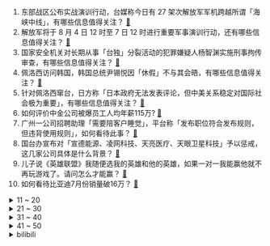 1. 东部战区公布实战演训行动，台媒称今日有 27 架次解放军军机跨越所谓「海峡中线」，有哪些信息值得关注？ [:link:](https://www.zhihu.com/question/546825875)
2. 解放军将于 8 月 4 日 12 时至 7 日 12 时进行重要军事演训行动，还有哪些信息值得关注？ [:link:](https://www.zhihu.com/question/546647347)
3. 国家安全机关对长期从事「台独」分裂活动的犯罪嫌疑人杨智渊实施刑事拘传审查，有哪些信息值得关注？ [:link:](https://www.zhihu.com/question/546803559)
4. 佩洛西访问韩国，韩国总统尹锡悦因「休假」不与其会晤，有哪些信息值得关注？ [:link:](https://www.zhihu.com/question/546801013)
5. 针对佩洛西窜台，日方称「日本政府无法发表评论，但中美关系稳定对国际社会极为重要」，有哪些信息值得关注？ [:link:](https://www.zhihu.com/question/546809885)
6. 如何评价中金公司被爆员工人均年薪115万? [:link:](https://www.zhihu.com/question/546026296)
7. 广州一公司招聘助理「需要陪客户睡觉」，平台称「发布职位符合发布规则，但违背使用规则」，如何看待此事？ [:link:](https://www.zhihu.com/question/546764986)
8. 国台办宣布对「宣德能源、凌网科技、天亮医疗、天眼卫星科技」予以惩戒，这几家公司具体是什么背景？ [:link:](https://www.zhihu.com/question/546763683)
9. 儿子说《英雄联盟》我随便选我的英雄和他的英雄，如果一对一我能赢他就不再玩游戏了。请问怎么才能赢？ [:link:](https://www.zhihu.com/question/546216557)
10. 如何看待比亚迪7月份销量破16万？ [:link:](https://www.zhihu.com/question/546807631)
<details>
<summary>11 ~ 20</summary>

11. 外交部回应「很多中国人对没采取更多措施阻止佩洛西访台表示失望」，后续局势或将如何发展？ [:link:](https://www.zhihu.com/question/546777792)
12. 今年我国正式进入退休高峰期，你如何看待我国进入老龄化社会问题？ [:link:](https://www.zhihu.com/question/540997984)
13. 南京公交集体降速被吐槽没自行车快，南京公交致歉称将优化，提高效率，如何看待此事？ [:link:](https://www.zhihu.com/question/546793306)
14. 英国人俘虏贞德后，如果找人冒充贞德，谎称贞德已经投降并效忠英国，是否能对法国的军心士气造成毁灭性打击？ [:link:](https://www.zhihu.com/question/513086322)
15. 七夕到了，你都听过哪些父母辈「了不起的爱情故事」？ [:link:](https://www.zhihu.com/question/545996861)
16. 江西安福县幼儿园凶杀案犯罪嫌疑人已被抓获，具体情况如何？ [:link:](https://www.zhihu.com/question/546832446)
17. 你怎么理解“中国的父母在等孩子感谢，中国的孩子在等父母道歉”？ [:link:](https://www.zhihu.com/question/546309720)
18. 《独行月球》上映三天票房破十亿，为什么开心麻花+沈马组合的喜剧电影总能成为票房灵药？ [:link:](https://www.zhihu.com/question/546141373)
19. 长沙出台优化生育政策「本地户籍生育二孩及以上家庭增加一套购房指标」，如何看待这一举措，会带来哪些影响？ [:link:](https://www.zhihu.com/question/546786137)
20. 我弟弟，32岁，初中文化，一直在工厂打工，但工厂普工工资太低，有什么工作适合他呢？有什么推荐呢？ [:link:](https://www.zhihu.com/question/516203575)
</details>
<details>
<summary>21 ~ 30</summary>

21. 酒店的浴室为什么大多是透明的？ [:link:](https://www.zhihu.com/question/527454391)
22. 北京大学发声明称「收到陈春花辞职申请，终止其聘用合同」，哪些信息值得关注？ [:link:](https://www.zhihu.com/question/546763195)
23. 师范生录取线赶超 985 ，教资考试报名人数 5 年飚增 3 倍，教师职业为何持续大热？ [:link:](https://www.zhihu.com/question/546138442)
24. 为什么以前很火的「稻田养鱼」现在没有农民愿意干了? [:link:](https://www.zhihu.com/question/528819001)
25. 佩洛西丈夫因涉嫌酒驾将被传讯，将面临什么处罚？其涉及的内幕交易事件进展如何？是否会影响佩洛西政治生涯？ [:link:](https://www.zhihu.com/question/546545315)
26. 法学是红牌专业，为什么还有人拼命往法学方面转？ [:link:](https://www.zhihu.com/question/406032500)
27. 7 月 30 日，湖南省博物馆官宣改名湖南博物院，博物院和博物馆有什么区别？ [:link:](https://www.zhihu.com/question/546267846)
28. 前期跑5公里，跑完后感觉很精神。但最近跑完后感觉有点疲倦，是因为夏天吗？ [:link:](https://www.zhihu.com/question/540529179)
29. 米哈游诉三七互娱抄袭《原神》获赔，为何侵权事件屡禁不止？ [:link:](https://www.zhihu.com/question/546543706)
30. 《我不是药神》里程勇决定不再卖药后众人敌对的表现是不是道德绑架? [:link:](https://www.zhihu.com/question/284465622)
</details>
<details>
<summary>31 ~ 40</summary>

31. 2022 LPL 夏季赛WBG「科研」失败 0:2 不敌 JDG，如何评价这场比赛？ [:link:](https://www.zhihu.com/question/546810971)
32. 被一所民办二本录取了，在复读还是读大学两个选择中纠结，想问问大家都是如何坚定的做出选择的呢？ [:link:](https://www.zhihu.com/question/546806050)
33. 如果北大清华与学生签订协议，学成不回要返还占用经费并担保，你同意吗？ [:link:](https://www.zhihu.com/question/406067760)
34. 摇滚音乐比流行音乐高级在哪里？ [:link:](https://www.zhihu.com/question/540705525)
35. 高考后报专业和家人有分歧怎么办？ [:link:](https://www.zhihu.com/question/546738237)
36. 可以给我一些高三学生的建议或是忠告吗？ [:link:](https://www.zhihu.com/question/546773564)
37. 长江存储正式推出232层3D NAND，对此你怎么看？ [:link:](https://www.zhihu.com/question/546689765)
38. 游戏公司一天是怎么过的呢? [:link:](https://www.zhihu.com/question/529586343)
39. 北大发声明称「收到陈春花老师辞职申请，学校按程序终止其聘用合同」，该事件反映出哪些问题？ [:link:](https://www.zhihu.com/question/546757303)
40. 既然人的体温为 37℃，那为什么在 35℃ 的气温下，人们觉得很热而不是凉快？ [:link:](https://www.zhihu.com/question/546132320)
</details>
<details>
<summary>41 ~ 50</summary>

41. 南京一研究所招聘硕士任职安保，研究所回应「负责安全生产等重要工作」，如何看待此则招聘？ [:link:](https://www.zhihu.com/question/546785092)
42. 网红白象方便面被曝面饼里满是蚂蚁，实际情况如何？买到问题食品，消费者该如何维权呢？ [:link:](https://www.zhihu.com/question/546641169)
43. 8 月 3 日 10 时至 21 时，浙江义乌新增 33 例新冠病毒阳性感染者，目前当地疫情情况如何？ [:link:](https://www.zhihu.com/question/546820237)
44. 从喜剧创作层面，《独行月球》是一部好的喜剧电影吗？ [:link:](https://www.zhihu.com/question/545989970)
45. 如果把客厅作为大书房，如何装修设计能同时满足「阅读、办公和会客」需求？ [:link:](https://www.zhihu.com/question/32768416)
46. 你是因为哪首日语歌入了学习日语的坑？ [:link:](https://www.zhihu.com/question/544353991)
47. 觉得自己是 985 废物怎么办? [:link:](https://www.zhihu.com/question/546120406)
48. 为什么说珍珠粉可以美白，夏天可以通过敷珍珠粉来实现低成本的美白吗？ [:link:](https://www.zhihu.com/question/546434419)
49. 你觉得学历重要还是实力重要？ [:link:](https://www.zhihu.com/question/546710899)
50. 初中的友谊真的好难坚持下去，可以给我提提如何坚持的建议吗？ [:link:](https://www.zhihu.com/question/546765355)
</details><details>
<summary>bilibili</summary>

1. 统帅嘱托 [:link:](//www.bilibili.com/video/BV1GG4y1v73h)
2. 视频不能P，所以是真的 [:link:](//www.bilibili.com/video/BV1Bg411C7VP)
3. 老兵仿妆❗用最诚挚的心，献上永不凋谢的敬意！ [:link:](//www.bilibili.com/video/BV1fU4y1v74M)
4. 习主席的牵挂 [:link:](//www.bilibili.com/video/BV1wB4y187vU)
5. 你 这 背 景 让 嘎 子 偷 了 [:link:](//www.bilibili.com/video/BV1Je4y1D7b4)
6. 羞耻是真羞耻，快乐也是真快乐 [:link:](//www.bilibili.com/video/BV1WW4y117Jw)
7. 新华社受权公告 [:link:](//www.bilibili.com/video/BV1Sd4y1U7Nw)
8. 旅游两年的老婆终于回来了... [:link:](//www.bilibili.com/video/BV1mY4y1P7uG)
9. 为了这个视频，我老公帮我找了个世界健体冠军 [:link:](//www.bilibili.com/video/BV1na411N7SB)
10. 郭站长首次尝鲜“假背景”！ [:link:](//www.bilibili.com/video/BV1Zt4y1V7CE)
<details>
<summary>11 ~ 20</summary>

11. 【猛男版】小城夏天丨来看看我们生活的小城吧！ [:link:](//www.bilibili.com/video/BV1pW4y1y7AJ)
12. 谁说七夕一定要去高档餐厅？这家大排档可浪漫多了！ [:link:](//www.bilibili.com/video/BV1aY4y1P7Ej)
13. 金轮电影宇宙 [:link:](//www.bilibili.com/video/BV1Fg411275z)
14. 请告诉他们，百年后的中国，海晏河清 [:link:](//www.bilibili.com/video/BV1kG411h7yi)
15. 下次是不是要证明我是我自己…… [:link:](//www.bilibili.com/video/BV1NG411a7se)
16. 【时代少年团】《哭泣的游戏》剧情版MV [:link:](//www.bilibili.com/video/BV12S4y1x7oa)
17. 《蒜香蒸排骨》谁能拒绝？比油炸的更健康！ [:link:](//www.bilibili.com/video/BV1JB4y1r73C)
18. 一生要强的男人 [:link:](//www.bilibili.com/video/BV1EB4y1C7iT)
19. 连环整蛊！偷偷把女友的床换成游泳池？她直接掉进去了！ [:link:](//www.bilibili.com/video/BV1RG4y1e7Am)
20. 耗时两年，只为这一刻的绽放！史诗级的同人！同人游戏《植物大战僵尸：冒险时光2》正式宣传片 [:link:](//www.bilibili.com/video/BV1Jg41117Tm)
</details>
<details>
<summary>21 ~ 30</summary>

21. 我女儿刚出生，却被送进了重症病房。。。 [:link:](//www.bilibili.com/video/BV1PW4y117Ud)
22. 《原神》EP - 硝彩盛放之光 [:link:](//www.bilibili.com/video/BV1Zd4y1K76h)
23. “雪崩时，没有一片雪花是无辜的” [:link:](//www.bilibili.com/video/BV1fG411h7t4)
24. 现实中女生的真实想法… [:link:](//www.bilibili.com/video/BV1kt4y1V7CS)
25. 今年是退伍的第八个年头了，祝所有现役和退役的兄弟们，八一节快乐 [:link:](//www.bilibili.com/video/BV1BB4y1r7oM)
26. 忆往昔，一张戏台百家酬 [:link:](//www.bilibili.com/video/BV1ot4y1G73b)
27. 【原神】宵宫新皮肤！超美原创浴衣——「夏日花火」 [:link:](//www.bilibili.com/video/BV1JF411A7tH)
28. 法律咨询的4大顶流 [:link:](//www.bilibili.com/video/BV1xV4y1j7vU)
29. 精彩！八一南昌起义纪念塔AR灯光秀，致敬伟大的人民军队！ [:link:](//www.bilibili.com/video/BV1ma411N7p9)
30. 三倍体西瓜到底是什么？ [:link:](//www.bilibili.com/video/BV1sd4y1U7h4)
</details>
<details>
<summary>31 ~ 40</summary>

31. 3个锥桶雨天上演狗血剧，它们的运动为何有规律？揭秘锥桶的三体运动 [:link:](//www.bilibili.com/video/BV1VG411h7eF)
32. 还 有 谁 ？ [:link:](//www.bilibili.com/video/BV1Za411T7sD)
33. “ 冰  块  刺  客 4.0 ” [:link:](//www.bilibili.com/video/BV1aY4y1P7ZV)
34. 所以，爱会消失，对吧？ [:link:](//www.bilibili.com/video/BV1gN4y1j7YX)
35. 品尝泰国火车夜市西施的西瓜汁 [:link:](//www.bilibili.com/video/BV1Rg41117Pe)
36. 去蜡像馆的人拍视频有多拼命 [:link:](//www.bilibili.com/video/BV1oa411M7Yz)
37. 【野生人类观察】能认识这些睿智朋友，真是我的福气 [:link:](//www.bilibili.com/video/BV1AT41177Wp)
38. 趵突泉本泉，给大家介绍趵突泉。 [:link:](//www.bilibili.com/video/BV1dt4y1V7u6)
39. 【荒野大镖客2】我的亚瑟真的需要救赎吗？（二） [:link:](//www.bilibili.com/video/BV16a411Z7mX)
40. 嘘 [:link:](//www.bilibili.com/video/BV1DU4y1v7TH)
</details>
<details>
<summary>41 ~ 50</summary>

41. 工作第一年VS工作第十年 [:link:](//www.bilibili.com/video/BV1JG4y1v7av)
42. 她怎么敢的？？ [:link:](//www.bilibili.com/video/BV11F411A77h)
43. 新游戏：神偷嘎子 [:link:](//www.bilibili.com/video/BV1od4y1U7uS)
44. 绝了真的好会跳！Kep1er沈小婷国标舞 偶运会饭拍 [:link:](//www.bilibili.com/video/BV1ag411C7ST)
45. 一口气看完电锯人1-97集 [:link:](//www.bilibili.com/video/BV1hT41177gV)
46. 耗时66666分钟千里江山图被我做成手镯 [:link:](//www.bilibili.com/video/BV1ZW4y1y7FL)
47. 两对情侣居然在一起干这样的事？？？ [:link:](//www.bilibili.com/video/BV1Qg41117js)
48. 疯狂且鲁莽，一款死亡后会“自毁”的电子游戏 [:link:](//www.bilibili.com/video/BV1QN4y1L7yn)
49. 【特种兵 立二等功】放弃提干！放弃安置！真的后悔了？ [:link:](//www.bilibili.com/video/BV1Ge4y1D7u5)
50. 又心疼又敬佩！这就是我们的中国军人！ [:link:](//www.bilibili.com/video/BV1GF411A7ry)
</details>
<details>
<summary>51 ~ 60</summary>

51. 我的朋友是个村长是什么体验！ [:link:](//www.bilibili.com/video/BV1Gd4y1T7Vw)
52. 纳米ikun，黑子 ! [:link:](//www.bilibili.com/video/BV1hG411h729)
53. 我玩MC玩破防了…… [:link:](//www.bilibili.com/video/BV1ad4y1D7k5)
54. 三号楼传授猫爪功，反猫德联盟誓死干死兔兔爹 [:link:](//www.bilibili.com/video/BV16V4y1j7xb)
55. 我偶然翻到了高三时期她留在我mp3里的留言 [:link:](//www.bilibili.com/video/BV1Le4y1X78q)
56. 当你穿越到了「哈利波特」的魔法世界!!？ [:link:](//www.bilibili.com/video/BV1hF411A76L)
57. 【古人穿衣・宋】还原1000年前的平民生活 [:link:](//www.bilibili.com/video/BV1RB4y1t7tx)
58. 在无尽的沙漠当中没有树木！该如何生存下去【我的世界】 P5 [:link:](//www.bilibili.com/video/BV1NB4y1874p)
59. 【俄罗斯街拍P23】热爱生活的人总带着笑意 | Semkavkvadrate [:link:](//www.bilibili.com/video/BV1hY4y1P7gp)
60. 眼镜店是真的是网上说的那么暴利吗？我接手一周告诉你！ [:link:](//www.bilibili.com/video/BV1XV4y1j71W)
</details>
<details>
<summary>61 ~ 70</summary>

61. 1块钱挑战！我跑遍杭州甚至买不到一瓶水！ [:link:](//www.bilibili.com/video/BV1pT411j7gW)
62. 我们的表现一定很优秀，老板快乐的心情难以言表。 [:link:](//www.bilibili.com/video/BV1xS4y1x7aE)
63. 英国皇家卫兵为什么要大声吼游客？全球不知道的卫兵冷知识。 [:link:](//www.bilibili.com/video/BV1xV4y1j7xT)
64. “说 摆 就 摆” [:link:](//www.bilibili.com/video/BV11a411Z7o9)
65. 眼前一黑，少壮伤悲 [:link:](//www.bilibili.com/video/BV1BN4y1L74T)
66. 老七为何做全职爸爸 [:link:](//www.bilibili.com/video/BV1GG411h7wG)
67. 【百万特辑】抽几个全网独一份的东西 [:link:](//www.bilibili.com/video/BV18T411772Y)
68. 【排版】看完赶紧把“老婆们”安排起来 [:link:](//www.bilibili.com/video/BV1ed4y1T7tn)
69. 看，这是苗王的小女儿么… [:link:](//www.bilibili.com/video/BV1xY4y1P7q8)
70. 某虚拟主包刚成精时跳舞视频疑似流出 [:link:](//www.bilibili.com/video/BV17V4y1E71E)
</details>
<details>
<summary>71 ~ 80</summary>

71. 《全新功能上线！遇到“限流”怎么办？》 [:link:](//www.bilibili.com/video/BV15G4y1v7jy)
72. 完了，我三年前的视频成万恶之源了 [:link:](//www.bilibili.com/video/BV1cV4y1j7PG)
73. 是本人！ [:link:](//www.bilibili.com/video/BV18g41117HB)
74. 暗恋的心动瞬间 [:link:](//www.bilibili.com/video/BV1og41117Ep)
75. 管记水席  厨子探店¥688 [:link:](//www.bilibili.com/video/BV1zU4y1Y76M)
76. 終於啊來到天安門，祝祖國繁榮昌盛 [:link:](//www.bilibili.com/video/BV1va411N7L3)
77. 看帅哥是我一辈子的事业 [:link:](//www.bilibili.com/video/BV1ud4y1U7ix)
78. 给大家看看我和男友在小城市26w全款买的婚房 [:link:](//www.bilibili.com/video/BV1xV4y1j7fk)
79. b站发视频可以挣点收益！ [:link:](//www.bilibili.com/video/BV1vd4y1U7J7)
80. 八一建军节，俄海军某舰队官兵向中国人民解放军送上贺词 [:link:](//www.bilibili.com/video/BV1FT411L7Go)
</details>
<details>
<summary>81 ~ 90</summary>

81. 潇洒不是摆烂，那是我自信的状态 [:link:](//www.bilibili.com/video/BV1UW4y1y7QE)
82. 这只猫让我笑了两分二十七秒！ [:link:](//www.bilibili.com/video/BV1iW4y1y7ko)
83. 让我们踢出一整个盛夏！ [:link:](//www.bilibili.com/video/BV1EW4y117wN)
84. 这么离谱的操作是怎么完成的！！？4 [:link:](//www.bilibili.com/video/BV1Ya411Z7SJ)
85. 永琪向前冲（上） [:link:](//www.bilibili.com/video/BV1Wd4y1U7UG)
86. 时间过得好快呀 [:link:](//www.bilibili.com/video/BV1NS4y1b7kY)
87. 借 位 比 心 [:link:](//www.bilibili.com/video/BV1qW4y1y7DL)
88. 【查理九世COS】【场照】这是你的童年吗？ [:link:](//www.bilibili.com/video/BV14a411Z7Km)
89. 第32集米忽悠老六当爽了，该我拔刀了 [:link:](//www.bilibili.com/video/BV1cG4y1v7Ai)
90. 爸妈下班前的极限一小时…… [:link:](//www.bilibili.com/video/BV1Xa411T78h)
</details>
<details>
<summary>91 ~ 100</summary>

91. 无 伤 速 创 西 天 [:link:](//www.bilibili.com/video/BV1zW4y1y7NG)
92. 【原神】为了让两个凯瑟琳会晤，我连续爆肝了8个小时 [:link:](//www.bilibili.com/video/BV1qV4y1j7fb)
93. 国标舞沈小婷杀疯了！砍下全场最高分！偶运会拉丁舞全程饭拍 [:link:](//www.bilibili.com/video/BV1VW4y117hq)
94. 急急国王是什么梗【梗指南】 [:link:](//www.bilibili.com/video/BV1VB4y187wR)
95. 世俗的恋爱都怎么谈? [:link:](//www.bilibili.com/video/BV1gW4y117u2)
96. 世界第一超速犯  一个被多国终身禁驾的男人----永田和彦 [:link:](//www.bilibili.com/video/BV1eF411N7pz)
97. 超跑发布会长什么样？国内惊现史上最强量产阿斯顿马丁 [:link:](//www.bilibili.com/video/BV1gN4y1j7C7)
98. 【花亦山】罗衣轻解 丨夏日皮肤PV [:link:](//www.bilibili.com/video/BV1LV4y1j7MA)
99. 外卖销量第一的健身餐有多脏？ [:link:](//www.bilibili.com/video/BV1Aa411f77H)
100. 高智商自救 [:link:](//www.bilibili.com/video/BV1AF411A7UH)
</details></details>
